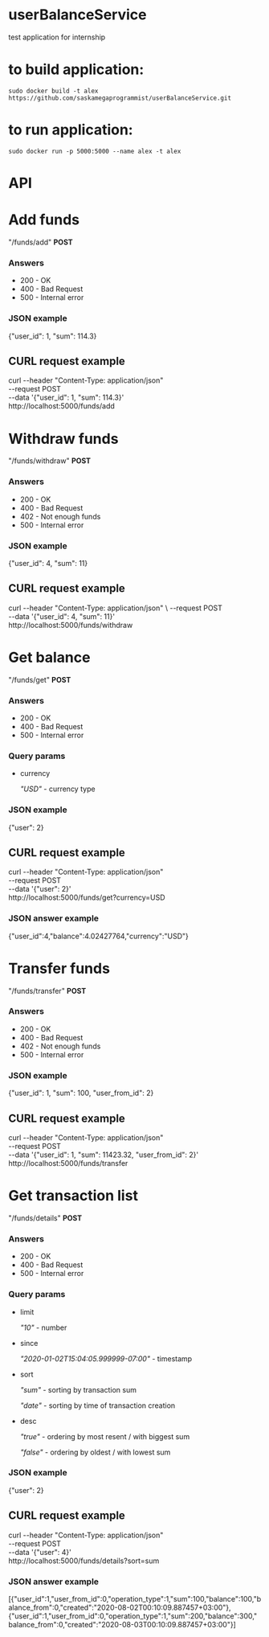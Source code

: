 # userBalanceService
test application for internship

# to build application:
`sudo docker build -t alex https://github.com/saskamegaprogrammist/userBalanceService.git`

# to run application:
`sudo docker run -p 5000:5000 --name alex -t alex`

# API

# Add funds
"/funds/add" **POST**

### Answers

- 200 - OK
- 400 - Bad Request
- 500 - Internal error

### JSON example

{"user_id": 1, "sum": 114.3}

## CURL request example

curl --header "Content-Type: application/json" \
  --request POST \
  --data '{"user_id": 1, "sum": 114.3}' \
   http://localhost:5000/funds/add
   
# Withdraw funds
"/funds/withdraw" **POST**

### Answers

- 200 - OK
- 400 - Bad Request
- 402 - Not enough funds
- 500 - Internal error

### JSON example

{"user_id": 4, "sum": 11}

## CURL request example

curl --header "Content-Type: application/json" \ 
 --request POST \
  --data '{"user_id": 4, "sum": 11}' \
  http://localhost:5000/funds/withdraw

# Get balance
"/funds/get" **POST**

### Answers

- 200 - OK
- 400 - Bad Request
- 500 - Internal error

### Query params

- currency 

    *"USD"* - currency type

### JSON example

{"user": 2}
    
## CURL request example

 curl --header "Content-Type: application/json"  \
    --request POST \
    --data '{"user": 2}' \
     http://localhost:5000/funds/get?currency=USD
     
### JSON answer example

{"user_id":4,"balance":4.02427764,"currency":"USD"}         
     

# Transfer funds
"/funds/transfer" **POST**

### Answers

- 200 - OK
- 400 - Bad Request
- 402 - Not enough funds
- 500 - Internal error

### JSON example

{"user_id": 1, "sum": 100, "user_from_id": 2}

## CURL request example

curl --header "Content-Type: application/json"  \
 --request POST \
 --data '{"user_id": 1, "sum": 11423.32, "user_from_id": 2}' \
 http://localhost:5000/funds/transfer

# Get transaction list
"/funds/details" **POST**

### Answers

- 200 - OK
- 400 - Bad Request
- 500 - Internal error

### Query params

- limit 

    *"10"* - number
- since

    *"2020-01-02T15:04:05.999999-07:00"* - timestamp
- sort

    *"sum"* - sorting by transaction sum 
    
    *"date"* - sorting by time of transaction creation
- desc  

    *"true"* - ordering by most resent / with biggest sum
    
    *"false"* - ordering by oldest / with lowest sum

### JSON example

{"user": 2}
    
## CURL request example

curl --header "Content-Type: application/json" \
  --request POST\
   --data '{"user": 4}'  \
   http://localhost:5000/funds/details?sort=sum
   
### JSON answer example

[{"user_id":1,"user_from_id":0,"operation_type":1,"sum":100,"balance":100,"balance_from":0,"created":"2020-08-02T00:10:09.887457+03:00"},
{"user_id":1,"user_from_id":0,"operation_type":1,"sum":200,"balance":300,"balance_from":0,"created":"2020-08-03T00:10:09.887457+03:00"}]